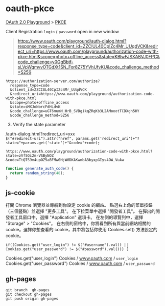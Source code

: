 # oauth-pkce

[OAuth 2.0 Playground](https://www.oauth.com/playground/) > [PKCE](https://www.oauth.com/playground/authorization-code-with-pkce.html)  

Client Registration `login` / `password`  open in new window  


> https://www.oauth.com/playground/auth-dialog.html?response_type=code&client_id=ZZCIUL40CpIZc4Mr_UUqdVCK&redirect_uri=https://www.oauth.com/playground/authorization-code-with-pkce.html&scope=photo+offline_access&state=KBlwFJSXABVJ0FPC&code_challenge=y0GgBbtf-sLVpWqmvvOTGdXt1SN_For8Z75YVhUfvKU&code_challenge_method=S256

```
https://authorization-server.com/authorize?
  response_type=code
  &client_id=ZZCIUL40CpIZc4Mr_UUqdVCK
  &redirect_uri=https://www.oauth.com/playground/authorization-code-with-pkce.html
  &scope=photo+offline_access
  &state=sMXJoNorcFdHLdvK
  &code_challenge=uGT6mumN_HrB_SVDgikqZRqKb3L2AMoootTCDXgh5HY
  &code_challenge_method=S256
```

3. Verify the state parameter

/auth-dialog.html?redirect_uri=xxx  
`$("#redirect-uri").attr("href", params.get('redirect_uri')+"?state="+params.get('state')+"&code="+code);`

```
https://www.oauth.com/playground/authorization-code-with-pkce.html?
state=zVf5Qi2m-VSByNOZ
&code=TtQTS9m4upOZ5aBFMw0HjW0DKAKwmbA3byxpGIys4OW_VuAw
```

```js
function generate_auth_code() {
  return random_string(48);
}
```

## js-cookie

打開 Chrome 瀏覽器並導航到你設定 cookie 的網站。
點選右上角的菜單按鈕（三個豎點）並選擇 "更多工具"。
在下拉菜單中選擇 "開發者工具"。
在彈出的開發者工具窗口中，選擇 "Application" 選項卡。
在左側的導覽列中，選擇 "Storage" > "Cookies"。
在右側的窗格中，你將看到所有與當前網站相關的 cookie。選擇你想查看的 cookie，其中將包括你使用 Cookies.set() 方法設定的 cookie。

`if((Cookies.get("user_login") != $("#username").val() || Cookies.get("user_password") != $("#password").val())) {`

Cookies.get("user_login") Cookies / www.oauth.com / `user_login`
Cookies.get("user_password")  Cookies / www.oauth.com / `user_password`

## gh-pages

`git branch  gh-pages`  
`git checkout gh-pages`  
`git push origin gh-pages`
